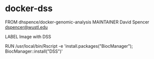 # docker-dss

FROM dhspence/docker-genomic-analysis
MAINTAINER David Spencer <dspencer@wustl.edu>

LABEL Image with DSS

RUN /usr/local/bin/Rscript -e 'install.packages("BiocManager"); BiocManager::install("DSS")'

